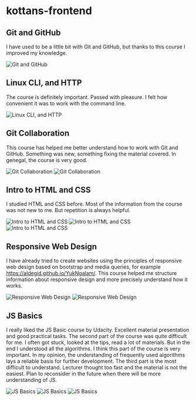# kottans-frontend

## Git and GitHub
I have used to be a little bit with Git and GitHub, but thanks to this course I improved my knowledge.


![Git and GitHub](https://github.com/Aldegid/kottans-frontend/blob/master/task_git_intro/taks-git-intro.jpg)


## Linux CLI, and HTTP
The course is definitely important. Passed with pleasure. I felt how convenient it was to work with the command line.


![Linux CLI, and HTTP](https://github.com/Aldegid/kottans-frontend/blob/master/task_linux_cli/task_linux_cli.png)

## Git Collaboration
This course has helped me better understand how to work with Git and GitHub. Something was new, something fixing the material covered. In genegal, the course is very good.


![Git Collaboration](https://github.com/Aldegid/kottans-frontend/blob/master/task_git_collaboration/task_git_collaboration.png)
![Git Collaboration](https://github.com/Aldegid/kottans-frontend/blob/master/task_git_collaboration/task_git_collaboration_2.png)


## Intro to HTML and CSS
I studied HTML and CSS before. Most of the information from the course was not new to me. But repetition is always helpful.

![Intro to HTML and CSS](https://github.com/Aldegid/kottans-frontend/blob/master/task_html_css_intro/htmlacademy_css.jpg)
![Intro to HTML and CSS](https://github.com/Aldegid/kottans-frontend/blob/master/task_html_css_intro/htmlacademy_html.jpg)
![Intro to HTML and CSS](https://github.com/Aldegid/kottans-frontend/blob/master/task_html_css_intro/intro_html_css_udacity.jpg)


## Responsive Web Design
I have already tried to create websites using the principles of responsive web design based on bootstrap and media queries, for example https://aldegid.github.io/YukNgalam/. This course helped me structure information about responsive design and more precisely understand how it works.


![Responsive Web Design](https://github.com/Aldegid/kottans-frontend/blob/master/task_responsive_web_design/responsive_udacity.jpg)
![Responsive Web Design](https://github.com/Aldegid/kottans-frontend/blob/master/task_responsive_web_design/flexbox_froggy.jpg)


## JS Basics
I really liked the JS Basic course by Udacity. Excellent material presentation and good practical tasks.
The second part of the course was quite difficult for me. I often got stuck, looked at the tips, read a lot of materials. But in the end I understood all the algorithms. I think this part of the course is very important. In my opinion, the understanding of frequently used algorithms lays a reliable basis for further development.
The third part is the most difficult to understand. Lecturer thought too fast and the material is not the easiest. Plan to reconsider in the future when there will be more understanding of JS.



![JS Basics](https://github.com/Aldegid/kottans-frontend/blob/master/task_js_basics/task_js_basics_udacity.jpg)
![JS Basics](https://github.com/Aldegid/kottans-frontend/blob/master/task_js_basics/task_js_basics_codecamp.jpg)
![JS Basics](https://github.com/Aldegid/kottans-frontend/blob/master/task_js_basics/egghead_algorithm.jpg)

